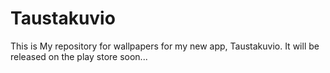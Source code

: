 # Taustakuvio
This is My repository for wallpapers for my new app, Taustakuvio.
It will be released on the play store soon...

